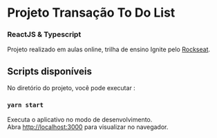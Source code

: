 # Projeto Transação To Do List

### ReactJS & Typescript

Projeto realizado em aulas online, trilha de ensino Ignite pelo [Rockseat](https://www.rocketseat.com.br).

## Scripts disponíveis

No diretório do projeto, você pode executar :

### `yarn start`

Executa o aplicativo no modo de desenvolvimento.\
Abra [http://localhost:3000](http://localhost:3000) para visualizar no navegador.
